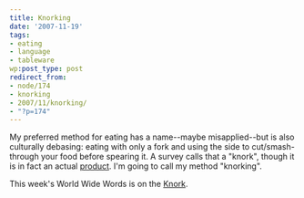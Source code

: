 ```yaml
---
title: Knorking
date: '2007-11-19'
tags:
- eating
- language
- tableware
wp:post_type: post
redirect_from:
- node/174
- knorking
- 2007/11/knorking/
- "?p=174"
---
```


My preferred method for eating has a name--maybe misapplied--but is also culturally debasing: eating with only a fork and using the side to cut/smash-through your food before spearing it. A survey calls that a "knork", though it is in fact an actual [product](http://www.knork.net). I'm going to call my method "knorking".

This week's World Wide Words is on the [Knork](http://www.worldwidewords.org/nl/ddyb.htm).

